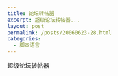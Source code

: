 ```yaml
---
title: 论坛转帖器
excerpt: 超级论坛转帖器...
layout: post
permalink: /posts/20060623-28.html
categories:
  - 脚本语言
---
```

超级论坛转帖器